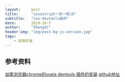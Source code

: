 ```yaml
---
layout:     post
title:      "javascript一天一练10"
subtitle:   "vue-devtools插件"
date:       2019-10-7
author:     "ZhengXC"
header-img: "img/post-bg-js-version.jpg"
tags:
    - 前端开发
---
```



##  参考资料
[谷歌浏览器chrome的vuejs devtools 插件的安装](https://www.cnblogs.com/alice-fee/p/8038367.html)
[github地址](https://github.com/vuejs/vue-devtools)
















